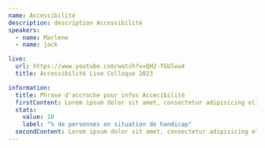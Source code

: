 ```yaml
---
name: Accessibilité
description: description Accessibilité
speakers:
  - name: Marlene
  - name: jack

live:
  url: https://www.youtube.com/watch?v=QH2-TGUlwu4
  title: Accessibilité Live Colloque 2023

information:
  title: Phrase d’accroche pour infos Accecibilité
  firstContent: Lorem ipsum dolor sit amet, consectetur adipisicing elit, sed do eiusmod tempor incididunt ut labore et dolore magna aliqua. Ut enim ad minim veniam, quis nostrud exercitation
  stats: 
    value: 10
    label: "% de personnes en situation de handicap"
  secondContent: Lorem ipsum dolor sit amet, consectetur adipisicing elit, sed do eiusmod tempor incididunt ut labore et dolore magna aliqua. Ut enim ad minim veniam, quis nostrud exercitation
---
```


